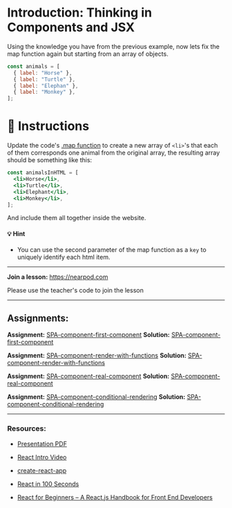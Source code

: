 # Introduction: Thinking in Components and JSX

Using the knowledge you have from the previous example, now lets fix the map function again but starting from an array of objects.

```js
const animals = [
  { label: "Horse" },
  { label: "Turtle" },
  { label: "Elephan" },
  { label: "Monkey" },
];
```

# :speech_balloon: Instructions

Update the code's [.map function](https://medium.com/poka-techblog/simplify-your-javascript-use-map-reduce-and-filter-bd02c593cc2d) to create a new array of `<li>`'s that each of them corresponds one animal from the original array, the resulting array should be something like this:

```jsx
const animalsInHTML = [
  <li>Horse</li>,
  <li>Turtle</li>,
  <li>Elephant</li>,
  <li>Monkey</li>,
];
```

And include them all together inside the website.

#### :bulb: Hint

- You can use the second parameter of the map function as a `key` to uniquely identify each html item.

---

**Join a lesson:** https://nearpod.com

Please use the teacher's code to join the lesson

---

## Assignments:

**Assignment:** [SPA-component-first-component](https://classroom.github.com/a/q-zYK7pB)
**Solution:** [SPA-component-first-component](https://github.com/FbW-E10/SPA-Assignments-Solutions/tree/main/5-Component/SPA-component-first-component-solution)

**Assignment:** [SPA-component-render-with-functions](https://classroom.github.com/a/REIzBtOV)
**Solution:** [SPA-component-render-with-functions](https://github.com/FbW-E10/SPA-Assignments-Solutions/tree/main/5-Component/SPA-component-render-with-functions-solution)

**Assignment:** [SPA-component-real-component](https://classroom.github.com/a/5P3WYZ8j)
**Solution:** [SPA-component-real-component](https://github.com/FbW-E10/SPA-Assignments-Solutions/tree/main/5-Component/SPA-component-real-component-solution)

**Assignment:** [SPA-component-conditional-rendering](https://classroom.github.com/a/BYkFpsDn)
**Solution:** [SPA-component-conditional-rendering](https://github.com/DigitalCareerInstitute/SPA-component-state-credit-card.git)

---

### Resources:

- [Presentation PDF]()

- [React Intro Video](https://www.youtube.com/embed/KgAN353TY-8?controls=0&modestbranding=1&rel=0&showinfo=0&loop=0&cc_load_policy=1&fs=0&end=459&hl=en&playsinline=1&start=21&widget_referrer=https%3A%2F%2Fn-ahza5h677qmarosfjgomemaequygzlgq6pyljpq-0lu-script.googleusercontent.com%2F&enablejsapi=1&origin=https%3A%2F%2Fwww.nearpod.com&widgetid=1)

- [create-react-app](https://github.com/facebook/create-react-app)

- [React in 100 Seconds](https://www.youtube.com/watch?v=Tn6-PIqc4UM)

- [React for Beginners – A React.js Handbook for Front End Developers](https://www.freecodecamp.org/news/react-beginner-handbook)
